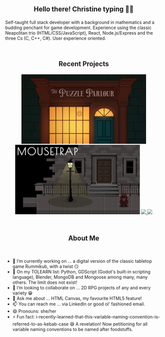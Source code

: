 ## <p align="center">Hello there! Christine typing 👩‍💻</p>
Self-taught full stack developer with a background in mathematics and a budding penchant for game development. Experience using the classic Neapolitan trio (HTML/CSS/JavaScript), React, Node.js/Express and the three Cs (C, C++, C#). User experience oriented.

<br/>

## <p align="center">Recent Projects </p>

<p align="center">
  <img width="400" src="./puzzle-parlour-thumbnail.png" />
  <img width="400" src="./mousetrap-thumbnail.png" />
  <a href="https://github.com/chrislush/puzzleparlour">
    <img align="" src="https://github-readme-stats.vercel.app/api/pin/?username=chrislush&repo=puzzleparlour&theme=great-gatsby" />
  </a>
  <a href="https://github.com/chrislush/mousetrap">
    <img align="" src="https://github-readme-stats.vercel.app/api/pin/?username=chrislush&repo=mousetrap&theme=great-gatsby" />
  </a>
</p>

<br/>

## <p align="center">About Me</p>

<br/>

- 🔭 I’m currently working on ... a digital version of the classic tabletop game Rummikub, with a twist 😏 
- 🌱 On my TOLEARN list: Python, GDScript (Godot's built-in scripting language), Blender, MongoDB and Mongoose among many, many others. The limit does not exist!
- 👯 I’m looking to collaborate on ... 2D RPG projects of any and every variety 😁
- 💬 Ask me about ... HTML Canvas, my favourite HTML5 feature!
- 📫 You can reach me ... via LinkedIn or good ol' fashioned email.
- 😄 Pronouns: she/her
- ⚡ Fun fact: i-recently-learned-that-this-variable-naming-convention-is-referred-to-as-kebab-case 😅 A revelation! Now petitioning for all variable naming conventions to be named after foodstuffs.
